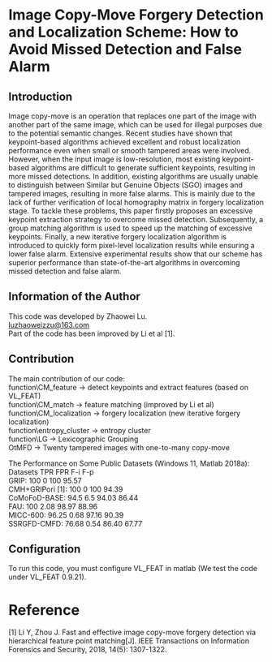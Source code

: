 # Image Copy-Move Forgery Detection and Localization Scheme: How to Avoid Missed Detection and False Alarm

## Introduction
Image copy-move is an operation that replaces one part of the image with another part of the same image, which can be used for illegal purposes due to the potential semantic changes. Recent studies have shown that keypoint-based algorithms achieved excellent and robust localization performance even when small or smooth tampered areas were involved. However, when the input image is low-resolution, most existing keypoint-based algorithms are difficult to generate sufficient keypoints, resulting in more missed detections. In addition, existing algorithms are usually unable to distinguish between Similar but Genuine Objects (SGO) images and tampered images, resulting in more false alarms. This is mainly due to the lack of further verification of local homography matrix in forgery localization stage. To tackle these problems, this paper firstly proposes an excessive keypoint extraction strategy to overcome missed detection. Subsequently, a group matching algorithm is used to speed up the matching of excessive keypoints. Finally, a new iterative forgery localization algorithm is introduced to quickly form pixel-level localization results while ensuring a lower false alarm. Extensive experimental results show that our scheme has superior performance than state-of-the-art algorithms in overcoming missed detection and false alarm.

## Information of the Author
This code was developed by Zhaowei Lu. <br />
luzhaoweizzu@163.com <br />
Part of the code has been improved by Li et al [1].

## Contribution
The main contribution of our code: <br />
function\CM_feature -> detect keypoints and extract features (based on VL_FEAT) <br />
function\CM_match -> feature matching (improved by Li et al) <br />
function\CM_localization -> forgery localization (new iterative forgery localization) <br />
function\entropy_cluster -> entropy cluster <br />
function\LG -> Lexicographic Grouping <br />
OtMFD -> Twenty tampered images with one-to-many copy-move <br />


The Performance on Some Public Datasets (Windows 11, Matlab 2018a): <br />
Datasets                TPR         FPR         F-i         F-p <br />
GRIP:                   100         0           100         95.57 <br />
CMH+GRIPori [1]:        100         0           100         94.39 <br />
CoMoFoD-BASE:           94.5		    6.5         94.03		    86.44 <br />
FAU:                    100         2.08		    98.97		    88.96 <br />
MICC-600:               96.25		    0.68		    97.16		    90.39 <br />
SSRGFD-CMFD:            76.68		    0.54		    86.40		    67.77 <br />

## Configuration
To run this code, you must configure VL_FEAT in matlab (We test the code under VL_FEAT 0.9.21).

# Reference
[1] Li Y, Zhou J. Fast and effective image copy-move forgery detection via hierarchical feature point matching[J]. IEEE Transactions on Information Forensics and Security, 2018, 14(5): 1307-1322.
